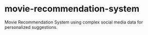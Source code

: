 # movie-recommendation-system
Movie Recommendation System using complex social media data for personalized suggestions.
